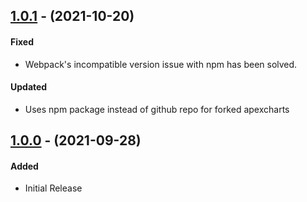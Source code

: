 ## [1.0.1](https://github.com/themeselection/materio-vuetify-vuejs-laravel-admin-template-free/releases/tag/v1.0.1) - (2021-10-20)

#### Fixed

- Webpack's incompatible version issue with npm has been solved.

#### Updated

- Uses npm package instead of github repo for forked apexcharts

## [1.0.0](https://github.com/themeselection/materio-vuetify-vuejs-laravel-admin-template-free/releases/tag/v1.0.0) - (2021-09-28)

#### Added

- Initial Release
